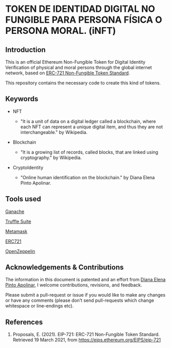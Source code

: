 # TOKEN DE IDENTIDAD DIGITAL NO FUNGIBLE PARA PERSONA FÍSICA O PERSONA MORAL. (iNFT)

## Introduction

This is an official Ethereum Non-Fungible Token for Digital Identity Verification of physical and moral persons through the global internet network, based on [ERC-721 Non-Fungible Token Standard](https://eips.ethereum.org/EIPS/eip-721).

This repository contains the necessary code to create this kind of tokens.

## Keywords

- NFT
	- "It is a unit of data on a digital ledger called a blockchain, where each NFT can represent a unique digital item, and thus they are not interchangeable." by Wikipedia.

- Blockchain
	- "It is a growing list of records, called blocks, that are linked using cryptography." by Wikipedia.

- CryptoIdentity
	- "Online human identification on the blockchain." by Diana Elena Pinto Apolinar.

## Tools used

[Ganache](https://www.trufflesuite.com/docs/ganache/quickstart)

[Truffle Suite](https://www.trufflesuite.com)

[Metamask](https://metamask.io)

[ERC721](http://erc721.org)

[OpenZeppelin](https://github.com/OpenZeppelin/openzeppelin-contracts)

## Acknowledgements & Contributions

The information in this document is patented and an effort from [Diana Elena Pinto Apolinar](https://www.apokochito.dev), I welcome contributions, revisions, and feedback.

Please submit a pull-request or issue if you would like to make any changes or have any comments (please don’t send pull-requests which change whitespace or line-endings etc).

## References

1. Proposals, E. (2021). EIP-721: ERC-721 Non-Fungible Token Standard. Retrieved 19 March 2021, from https://eips.ethereum.org/EIPS/eip-721
